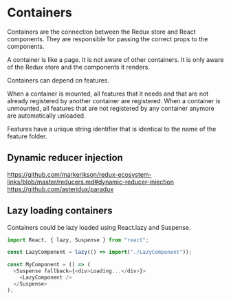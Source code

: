 # Containers

Containers are the connection between the Redux store and React components. They are responsible for passing the correct props to the components.

A container is like a page. It is not aware of other containers. It is only aware of the Redux store and the components it renders.

Containers can depend on features.

When a container is mounted, all features that it needs and that are not already registered by another container are registered. When a container is unmounted, all features that are not registered by any container anymore are automatically unloaded.

Features have a unique string identifier that is identical to the name of the feature folder.

## Dynamic reducer injection

https://github.com/markerikson/redux-ecosystem-links/blob/master/reducers.md#dynamic-reducer-injection
https://github.com/asteridux/paradux

## Lazy loading containers

Containers could be lazy loaded using React.lazy and Suspense.

```js
import React, { lazy, Suspense } from "react";

const LazyComponent = lazy(() => import("./LazyComponent"));

const MyComponent = () => (
  <Suspense fallback={<div>Loading...</div>}>
    <LazyComponent />
  </Suspense>
);
```
